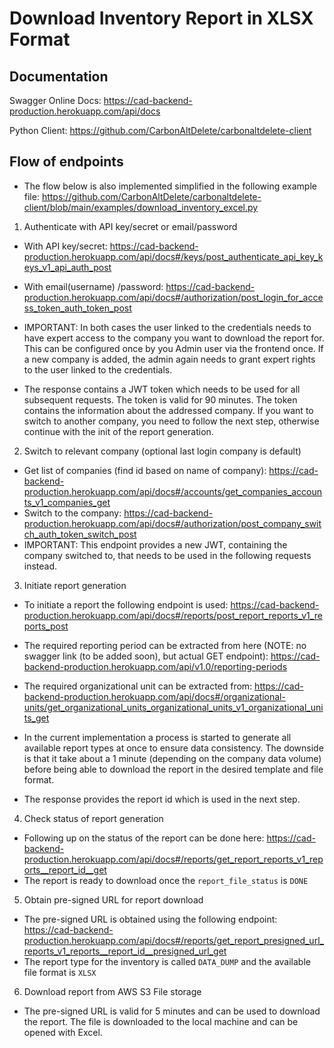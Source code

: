 # Download Inventory Report in XLSX Format

## Documentation

Swagger Online Docs: https://cad-backend-production.herokuapp.com/api/docs

Python Client:  https://github.com/CarbonAltDelete/carbonaltdelete-client

## Flow of endpoints

- The flow below is also implemented simplified in the following example
  file: https://github.com/CarbonAltDelete/carbonaltdelete-client/blob/main/examples/download_inventory_excel.py

1. Authenticate with API key/secret or email/password

- With API
  key/secret: https://cad-backend-production.herokuapp.com/api/docs#/keys/post_authenticate_api_key_keys_v1_api_auth_post
- With email(username)
  /password: https://cad-backend-production.herokuapp.com/api/docs#/authorization/post_login_for_access_token_auth_token_post

- IMPORTANT: In both cases the user linked to the credentials needs to have expert access to the company you want to
  download the report for. This can be configured once by you Admin user via the frontend once. If a new company is
  added, the admin again needs to grant expert rights to the user linked to the credentials.

- The response contains a JWT token which needs to be used for all subsequent requests. The token is valid for 90
  minutes. The token contains the information about the addressed company. If you want to switch to another company, you
  need to follow the next step, otherwise continue with the init of the report generation.

2. Switch to relevant company (optional last login company is default)

- Get list of companies (find id based on name of
  company): https://cad-backend-production.herokuapp.com/api/docs#/accounts/get_companies_accounts_v1_companies_get
- Switch to the
  company: https://cad-backend-production.herokuapp.com/api/docs#/authorization/post_company_switch_auth_token_switch_post
- IMPORTANT: This endpoint provides a new JWT, containing the company switched to, that needs to be used in the
  following requests instead.

3. Initiate report generation

- To initiate a report the following endpoint is
  used: https://cad-backend-production.herokuapp.com/api/docs#/reports/post_report_reports_v1_reports_post
- The required reporting period can be extracted from here (NOTE: no swagger link (to be added soon), but actual GET
  endpoint):
  https://cad-backend-production.herokuapp.com/api/v1.0/reporting-periods
- The required organizational unit can be extracted
  from: https://cad-backend-production.herokuapp.com/api/docs#/organizational-units/get_organizational_units_organizational_units_v1_organizational_units_get

- In the current implementation a process is started to generate all available report types at once to ensure data
  consistency. The downside is that it take about a 1 minute (depending on the company data volume) before being able to
  download the report in the desired template and file format.
- The response provides the report id which is used in the next step.

4. Check status of report generation

- Following up on the status of the report can be done
  here: https://cad-backend-production.herokuapp.com/api/docs#/reports/get_report_reports_v1_reports__report_id__get
- The report is ready to download once the `report_file_status` is `DONE`

5. Obtain pre-signed URL for report download

- The pre-signed URL is obtained using the following
  endpoint: https://cad-backend-production.herokuapp.com/api/docs#/reports/get_report_presigned_url_reports_v1_reports__report_id__presigned_url_get
- The report type for the inventory is called `DATA_DUMP` and the available file format is `XLSX`

6. Download report from AWS S3 File storage

- The pre-signed URL is valid for 5 minutes and can be used to download the report. The file is downloaded to the local
  machine and can be opened with Excel.

